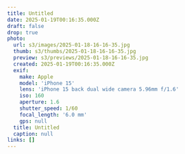 ```yaml
---
title: Untitled
date: 2025-01-19T00:16:35.000Z
draft: false
drop: true
photo:
  url: s3/images/2025-01-18-16-16-35.jpg
  thumb: s3/thumbs/2025-01-18-16-16-35.jpg
  preview: s3/previews/2025-01-18-16-16-35.jpg
  created: 2025-01-19T00:16:35.000Z
  exif:
    make: Apple
    model: 'iPhone 15'
    lens: 'iPhone 15 back dual wide camera 5.96mm f/1.6'
    iso: 160
    aperture: 1.6
    shutter_speed: 1/60
    focal_length: '6.0 mm'
    gps: null
  title: Untitled
  caption: null
links: []
---
```

